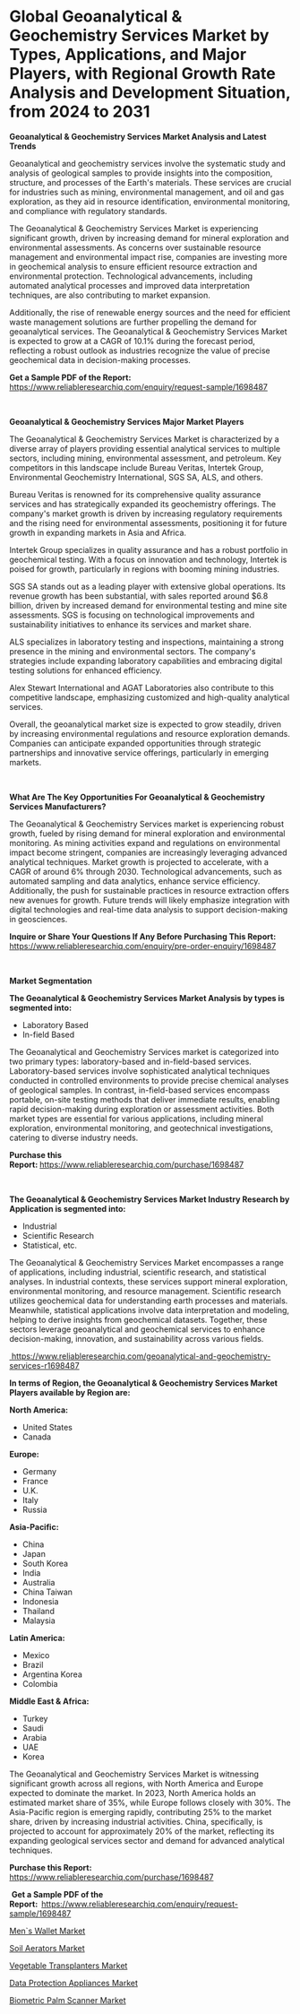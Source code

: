 <p><h1>Global Geoanalytical & Geochemistry Services Market by Types, Applications, and Major Players, with Regional Growth Rate Analysis and Development Situation, from 2024 to 2031</h1></p><p><strong>Geoanalytical & Geochemistry Services Market Analysis and Latest Trends</strong></p>
<p><p>Geoanalytical and geochemistry services involve the systematic study and analysis of geological samples to provide insights into the composition, structure, and processes of the Earth's materials. These services are crucial for industries such as mining, environmental management, and oil and gas exploration, as they aid in resource identification, environmental monitoring, and compliance with regulatory standards.</p><p>The Geoanalytical & Geochemistry Services Market is experiencing significant growth, driven by increasing demand for mineral exploration and environmental assessments. As concerns over sustainable resource management and environmental impact rise, companies are investing more in geochemical analysis to ensure efficient resource extraction and environmental protection. Technological advancements, including automated analytical processes and improved data interpretation techniques, are also contributing to market expansion. </p><p>Additionally, the rise of renewable energy sources and the need for efficient waste management solutions are further propelling the demand for geoanalytical services. The Geoanalytical & Geochemistry Services Market is expected to grow at a CAGR of 10.1% during the forecast period, reflecting a robust outlook as industries recognize the value of precise geochemical data in decision-making processes.</p></p>
<p><strong>Get a Sample PDF of the Report:&nbsp;</strong> <a href="https://www.reliableresearchiq.com/enquiry/request-sample/1698487?utm_campaign=1555&utm_medium=2&utm_source=Github&utm_content=ia&utm_term=20102024&utm_id=geoanalytical-geochemistry-services">https://www.reliableresearchiq.com/enquiry/request-sample/1698487</a></p>
<p>&nbsp;</p>
<p><strong>Geoanalytical & Geochemistry Services Major Market Players</strong></p>
<p><p>The Geoanalytical & Geochemistry Services Market is characterized by a diverse array of players providing essential analytical services to multiple sectors, including mining, environmental assessment, and petroleum. Key competitors in this landscape include Bureau Veritas, Intertek Group, Environmental Geochemistry International, SGS SA, ALS, and others.</p><p>Bureau Veritas is renowned for its comprehensive quality assurance services and has strategically expanded its geochemistry offerings. The company's market growth is driven by increasing regulatory requirements and the rising need for environmental assessments, positioning it for future growth in expanding markets in Asia and Africa.</p><p>Intertek Group specializes in quality assurance and has a robust portfolio in geochemical testing. With a focus on innovation and technology, Intertek is poised for growth, particularly in regions with booming mining industries.</p><p>SGS SA stands out as a leading player with extensive global operations. Its revenue growth has been substantial, with sales reported around $6.8 billion, driven by increased demand for environmental testing and mine site assessments. SGS is focusing on technological improvements and sustainability initiatives to enhance its services and market share.</p><p>ALS specializes in laboratory testing and inspections, maintaining a strong presence in the mining and environmental sectors. The company's strategies include expanding laboratory capabilities and embracing digital testing solutions for enhanced efficiency. </p><p>Alex Stewart International and AGAT Laboratories also contribute to this competitive landscape, emphasizing customized and high-quality analytical services.</p><p>Overall, the geoanalytical market size is expected to grow steadily, driven by increasing environmental regulations and resource exploration demands. Companies can anticipate expanded opportunities through strategic partnerships and innovative service offerings, particularly in emerging markets.</p></p>
<p>&nbsp;</p>
<p><strong>What Are The Key Opportunities For Geoanalytical & Geochemistry Services Manufacturers?</strong></p>
<p><p>The Geoanalytical & Geochemistry Services market is experiencing robust growth, fueled by rising demand for mineral exploration and environmental monitoring. As mining activities expand and regulations on environmental impact become stringent, companies are increasingly leveraging advanced analytical techniques. Market growth is projected to accelerate, with a CAGR of around 6% through 2030. Technological advancements, such as automated sampling and data analytics, enhance service efficiency. Additionally, the push for sustainable practices in resource extraction offers new avenues for growth. Future trends will likely emphasize integration with digital technologies and real-time data analysis to support decision-making in geosciences.</p></p>
<p><strong>Inquire or Share Your Questions If Any Before Purchasing This Report:</strong> <a href="https://www.reliableresearchiq.com/enquiry/pre-order-enquiry/1698487?utm_campaign=1555&utm_medium=2&utm_source=Github&utm_content=ia&utm_term=20102024&utm_id=geoanalytical-geochemistry-services">https://www.reliableresearchiq.com/enquiry/pre-order-enquiry/1698487</a></p>
<p>&nbsp;</p>
<p><strong>Market Segmentation</strong></p>
<p><strong>The Geoanalytical & Geochemistry Services Market Analysis by types is segmented into:</strong></p>
<p><ul><li>Laboratory Based</li><li>In-field Based</li></ul></p>
<p><p>The Geoanalytical and Geochemistry Services market is categorized into two primary types: laboratory-based and in-field-based services. Laboratory-based services involve sophisticated analytical techniques conducted in controlled environments to provide precise chemical analyses of geological samples. In contrast, in-field-based services encompass portable, on-site testing methods that deliver immediate results, enabling rapid decision-making during exploration or assessment activities. Both market types are essential for various applications, including mineral exploration, environmental monitoring, and geotechnical investigations, catering to diverse industry needs.</p></p>
<p><strong>Purchase this Report:&nbsp;</strong><a href="https://www.reliableresearchiq.com/purchase/1698487?utm_campaign=1555&utm_medium=2&utm_source=Github&utm_content=ia&utm_term=20102024&utm_id=geoanalytical-geochemistry-services">https://www.reliableresearchiq.com/purchase/1698487</a></p>
<p>&nbsp;</p>
<p><strong>The Geoanalytical & Geochemistry Services Market Industry Research by Application is segmented into:</strong></p>
<p><ul><li>Industrial</li><li>Scientific Research</li><li>Statistical, etc.</li></ul></p>
<p><p>The Geoanalytical & Geochemistry Services Market encompasses a range of applications, including industrial, scientific research, and statistical analyses. In industrial contexts, these services support mineral exploration, environmental monitoring, and resource management. Scientific research utilizes geochemical data for understanding earth processes and materials. Meanwhile, statistical applications involve data interpretation and modeling, helping to derive insights from geochemical datasets. Together, these sectors leverage geoanalytical and geochemical services to enhance decision-making, innovation, and sustainability across various fields.</p></p>
<p><a href="https://www.reliableresearchiq.com/geoanalytical-and-geochemistry-services-r1698487?utm_campaign=1555&utm_medium=2&utm_source=Github&utm_content=ia&utm_term=20102024&utm_id=geoanalytical-geochemistry-services">&nbsp;https://www.reliableresearchiq.com/geoanalytical-and-geochemistry-services-r1698487</a></p>
<p><strong>In terms of Region, the Geoanalytical & Geochemistry Services Market Players available by Region are:</strong></p>
<p>
    <p> <strong> North America: </strong>
        <ul>
            <li>United States</li>
            <li>Canada</li>
        </ul>
        </p> 
    <p> <strong> Europe: </strong>
        <ul>
            <li>Germany</li>
            <li>France</li>
            <li>U.K.</li>
            <li>Italy</li>
            <li>Russia</li>
        </ul>
        </p> 
    <p> <strong> Asia-Pacific: </strong>
        <ul>
            <li>China</li>
            <li>Japan</li>
            <li>South Korea</li>
            <li>India</li>
            <li>Australia</li>
            <li>China Taiwan</li>
            <li>Indonesia</li>
            <li>Thailand</li>
            <li>Malaysia</li>
        </ul>
        </p> 
    <p> <strong> Latin America: </strong>
        <ul>
            <li>Mexico</li>
            <li>Brazil</li>
            <li>Argentina Korea</li>
            <li>Colombia</li>
        </ul>
        </p> 
    <p> <strong> Middle East & Africa: </strong>
        <ul>
            <li>Turkey</li>
            <li>Saudi</li>
            <li>Arabia</li>
            <li>UAE</li>
            <li>Korea</li>
        </ul>
    </p>
    </p>
<p><p>The Geoanalytical and Geochemistry Services Market is witnessing significant growth across all regions, with North America and Europe expected to dominate the market. In 2023, North America holds an estimated market share of 35%, while Europe follows closely with 30%. The Asia-Pacific region is emerging rapidly, contributing 25% to the market share, driven by increasing industrial activities. China, specifically, is projected to account for approximately 20% of the market, reflecting its expanding geological services sector and demand for advanced analytical techniques.</p></p>
<p><strong>Purchase this Report: </strong><a href="https://www.reliableresearchiq.com/purchase/1698487?utm_campaign=1555&utm_medium=2&utm_source=Github&utm_content=ia&utm_term=20102024&utm_id=geoanalytical-geochemistry-services">https://www.reliableresearchiq.com/purchase/1698487</a></p>
<p>&nbsp;<strong>Get a Sample PDF of the Report:&nbsp;&nbsp;</strong><a href="https://www.reliableresearchiq.com/enquiry/request-sample/1698487?utm_campaign=1555&utm_medium=2&utm_source=Github&utm_content=ia&utm_term=20102024&utm_id=geoanalytical-geochemistry-services">https://www.reliableresearchiq.com/enquiry/request-sample/1698487</a></p>
<p><strong></strong></p>
<p><p><a href="https://github.com/SamiaChowdhury801/Market-Research-Report-List-1/blob/main/mens-wallet-market.md?utm_campaign=1555&utm_medium=2&utm_source=Github&utm_content=ia&utm_term=20102024&utm_id=geoanalytical-geochemistry-services">Men`s Wallet Market</a></p><p><a href="https://www.linkedin.com/pulse/influencing-factors-soil-aerators-market-insights-growth-projections-pe24e?utm_campaign=1555&utm_medium=2&utm_source=Github&utm_content=ia&utm_term=20102024&utm_id=geoanalytical-geochemistry-services">Soil Aerators Market</a></p><p><a href="https://www.linkedin.com/pulse/disruption-innovation-vegetable-transplanters-industry-market-analysis-bbfxe?utm_campaign=1555&utm_medium=2&utm_source=Github&utm_content=ia&utm_term=20102024&utm_id=geoanalytical-geochemistry-services">Vegetable Transplanters Market</a></p><p><a href="https://www.linkedin.com/pulse/data-protection-appliances-sector-surge-99-growth-roadmap-2031-9u6zf?utm_campaign=1555&utm_medium=2&utm_source=Github&utm_content=ia&utm_term=20102024&utm_id=geoanalytical-geochemistry-services">Data Protection Appliances Market</a></p><p><a href="https://www.linkedin.com/pulse/global-biometric-palm-scanner-market-opportunities-challenges2024-delcf?utm_campaign=1555&utm_medium=2&utm_source=Github&utm_content=ia&utm_term=20102024&utm_id=geoanalytical-geochemistry-services">Biometric Palm Scanner Market</a></p></p>